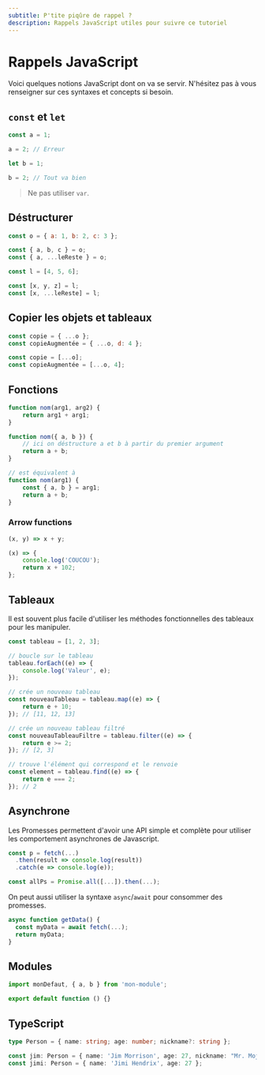 ```yaml
---
subtitle: P'tite piqûre de rappel ?
description: Rappels JavaScript utiles pour suivre ce tutoriel
---
```


# Rappels JavaScript

Voici quelques notions JavaScript dont on va se servir. N'hésitez pas à vous renseigner sur ces
syntaxes et concepts si besoin.

## `const` et `let`

```ts
const a = 1;

a = 2; // Erreur

let b = 1;

b = 2; // Tout va bien
```

> Ne pas utiliser `var`.

## Déstructurer

```js
const o = { a: 1, b: 2, c: 3 };

const { a, b, c } = o;
const { a, ...leReste } = o;

const l = [4, 5, 6];

const [x, y, z] = l;
const [x, ...leReste] = l;
```

## Copier les objets et tableaux

```js
const copie = { ...o };
const copieAugmentée = { ...o, d: 4 };

const copie = [...o];
const copieAugmentée = [...o, 4];
```

## Fonctions

```js
function nom(arg1, arg2) {
	return arg1 + arg1;
}
```

```js
function nom({ a, b }) {
	// ici on déstructure a et b à partir du premier argument
	return a + b;
}

// est équivalent à
function nom(arg1) {
	const { a, b } = arg1;
	return a + b;
}
```

### Arrow functions

```js
(x, y) => x + y;

(x) => {
	console.log('COUCOU');
	return x + 102;
};
```

## Tableaux

Il est souvent plus facile d'utiliser les méthodes fonctionnelles des tableaux pour les manipuler.

```js
const tableau = [1, 2, 3];

// boucle sur le tableau
tableau.forEach((e) => {
	console.log('Valeur', e);
});

// crée un nouveau tableau
const nouveauTableau = tableau.map((e) => {
	return e + 10;
}); // [11, 12, 13]

// crée un nouveau tableau filtré
const nouveauTableauFiltre = tableau.filter((e) => {
	return e >= 2;
}); // [2, 3]

// trouve l'élément qui correspond et le renvoie
const element = tableau.find((e) => {
	return e === 2;
}); // 2
```

## Asynchrone

Les Promesses permettent d'avoir une API simple et complète pour utiliser les comportement
asynchrones de Javascript.

```js
const p = fetch(...)
  .then(result => console.log(result))
  .catch(e => console.log(e));

const allPs = Promise.all([...]).then(...);
```

On peut aussi utiliser la syntaxe `async`/`await` pour consommer des promesses.

```js
async function getData() {
  const myData = await fetch(...);
  return myData;
}
```

## Modules

```js
import monDefaut, { a, b } from 'mon-module';

export default function () {}
```

## TypeScript

```ts
type Person = { name: string; age: number; nickname?: string };

const jim: Person = { name: 'Jim Morrison', age: 27, nickname: "Mr. Mojo Risin'" };
const jimi: Person = { name: 'Jimi Hendrix', age: 27 };
```
